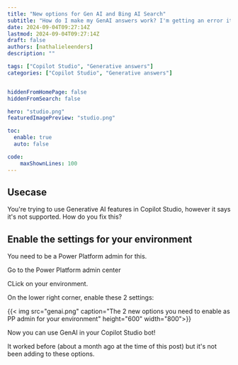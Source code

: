 ```yaml
---
title: "New options for Gen AI and Bing AI Search"
subtitle: "How do I make my GenAI answers work? I'm getting an error it's not supported"
date: 2024-09-04T09:27:14Z
lastmod: 2024-09-04T09:27:14Z
draft: false
authors: [nathalieleenders]
description: ""

tags: ["Copilot Studio", "Generative answers"]
categories: ["Copilot Studio", "Generative answers"]


hiddenFromHomePage: false
hiddenFromSearch: false

hero: "studio.png"
featuredImagePreview: "studio.png"

toc:
  enable: true
  auto: false

code:
    maxShownLines: 100
---
```

## Usecase

You're trying to use Generative AI features in Copilot Studio, however it says it's not supported. How do you fix this?

## Enable the settings for your environment

You need to be a Power Platform admin for this.

Go to the Power Platform admin center

CLick on your environment.

On the lower right corner, enable these 2 settings:

{{< img src="genai.png" caption="The 2 new options you need to enable as PP admin for your environment" height="600" width="800">}}

Now you can use GenAI in your Copilot Studio bot!

It worked before (about a month ago at the time of this post) but it's not been adding to these options.